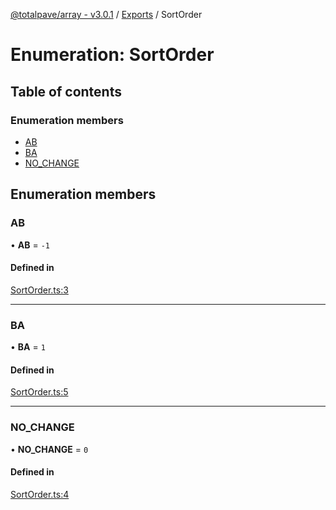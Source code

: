 [@totalpave/array - v3.0.1](../README.md) / [Exports](../modules.md) / SortOrder

# Enumeration: SortOrder

## Table of contents

### Enumeration members

- [AB](SortOrder.md#ab)
- [BA](SortOrder.md#ba)
- [NO\_CHANGE](SortOrder.md#no_change)

## Enumeration members

### AB

• **AB** = `-1`

#### Defined in

[SortOrder.ts:3](https://github.com/totalpave/array/blob/afdff9d/src/SortOrder.ts#L3)

___

### BA

• **BA** = `1`

#### Defined in

[SortOrder.ts:5](https://github.com/totalpave/array/blob/afdff9d/src/SortOrder.ts#L5)

___

### NO\_CHANGE

• **NO\_CHANGE** = `0`

#### Defined in

[SortOrder.ts:4](https://github.com/totalpave/array/blob/afdff9d/src/SortOrder.ts#L4)
